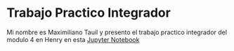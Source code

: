 # Trabajo Practico Integrador

Mi nombre es Maximiliano Tauil y presento el trabajo practico integrador del modulo 4 en Henry en esta [Jupyter Notebook](PracticoIntegrador.ipynb)

